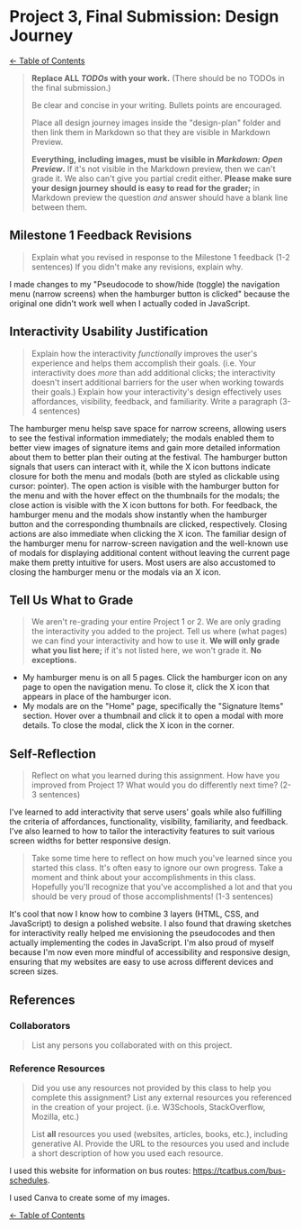 # Project 3, Final Submission: Design Journey

[← Table of Contents](design-journey.md)


> **Replace ALL _TODOs_ with your work.** (There should be no TODOs in the final submission.)
>
> Be clear and concise in your writing. Bullets points are encouraged.
>
> Place all design journey images inside the "design-plan" folder and then link them in Markdown so that they are visible in Markdown Preview.
>
> **Everything, including images, must be visible in _Markdown: Open Preview_.** If it's not visible in the Markdown preview, then we can't grade it. We also can't give you partial credit either. **Please make sure your design journey should is easy to read for the grader;** in Markdown preview the question _and_ answer should have a blank line between them.


## Milestone 1 Feedback Revisions
> Explain what you revised in response to the Milestone 1 feedback (1-2 sentences)
> If you didn't make any revisions, explain why.

I made changes to my "Pseudocode to show/hide (toggle) the navigation menu (narrow screens) when the hamburger button is clicked" because the original one didn't work well when I actually coded in JavaScript.

## Interactivity Usability Justification
> Explain how the interactivity _functionally_ improves the user's experience and helps them accomplish their goals. (i.e. Your interactivity does _more_ than add additional clicks; the interactivity doesn't insert additional barriers for the user when working towards their goals.)
> Explain how your interactivity's design effectively uses affordances, visibility, feedback, and familiarity.
> Write a paragraph (3-4 sentences)

The hamburger menu helsp save space for narrow screens, allowing users to see the festival information immediately; the modals enabled them to better view images of signature items and gain more detailed information about them to better plan their outing at the festival. The hamburger button signals that users can interact with it, while the X icon buttons indicate closure for both the menu and modals (both are styled as clickable using cursor: pointer). The open action is visible with the hamburger button for the menu and with the hover effect on the thumbnails for the modals; the close action is visible with the X icon buttons for both. For feedback, the hamburger menu and the modals show instantly when the hamburger button and the corresponding thumbnails are clicked, respectively. Closing actions are also immediate when clicking the X icon. The familiar design of the hamburger menu for narrow-screen navigation and the well-known use of modals for displaying additional content without leaving the current page make them pretty intuitive for users. Most users are also accustomed to closing the hamburger menu or the modals via an X icon.


## Tell Us What to Grade
> We aren't re-grading your entire Project 1 or 2.
> We are only grading the interactivity you added to the project.
> Tell us where (what pages) we can find your interactivity and how to use it.
> **We will only grade what you list here;** if it's not listed here, we won't grade it. **No exceptions.**

- My hamburger menu is on all 5 pages. Click the hamburger icon on any page to open the navigation menu. To close it, click the X icon that appears in place of the hamburger icon.
- My modals are on the "Home" page, specifically the "Signature Items" section. Hover over a thumbnail and click it to open a modal with more details. To close the modal, click the X icon in the corner.

## Self-Reflection
> Reflect on what you learned during this assignment. How have you improved from Project 1? What would you do differently next time? (2-3 sentences)

I've learned to add interactivity that serve users' goals while also fulfilling the criteria of affordances, functionality, visibility, familiarity, and feedback. I've also learned to how to tailor the interactivity features to suit various screen widths for better responsive design.

> Take some time here to reflect on how much you've learned since you started this class. It's often easy to ignore our own progress. Take a moment and think about your accomplishments in this class. Hopefully you'll recognize that you've accomplished a lot and that you should be very proud of those accomplishments! (1-3 sentences)

It's cool that now I know how to combine 3 layers (HTML, CSS, and JavaScript) to design a polished website. I also found that drawing sketches for interactivity really helped me envisioning the pseudocodes and then actually implementing the codes in JavaScript. I'm also proud of myself because I'm now even more mindful of accessibility and responsive design, ensuring that my websites are easy to use across different devices and screen sizes.

## References

### Collaborators
> List any persons you collaborated with on this project.


### Reference Resources
> Did you use any resources not provided by this class to help you complete this assignment?
> List any external resources you referenced in the creation of your project. (i.e. W3Schools, StackOverflow, Mozilla, etc.)
>
> List **all** resources you used (websites, articles, books, etc.), including generative AI.
> Provide the URL to the resources you used and include a short description of how you used each resource.

I used this website for information on bus routes: <https://tcatbus.com/bus-schedules>.

I used Canva to create some of my images.

[← Table of Contents](design-journey.md)
